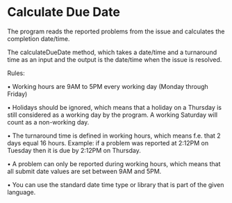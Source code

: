 # Calculate Due Date

The program reads the reported problems from the issue and calculates the completion date/time.

The calculateDueDate method, which takes a date/time and a turnaround time as an input and the output is the date/time when the issue is resolved.

Rules:

•	Working hours are 9AM to 5PM every working day (Monday through Friday)

•	Holidays should be ignored, which means that a holiday on a Thursday is still considered as a working day by the program. A working Saturday will count as a non-working day.

•	The turnaround time is defined in working hours, which means f.e. that 2 days equal 16 hours. Example: if a problem was reported at 2:12PM on Tuesday then it is due by 2:12PM on Thursday.

•	A problem can only be reported during working hours, which means that all submit date values are set between 9AM and 5PM.

•	You can use the standard date time type or library that is part of the given language.